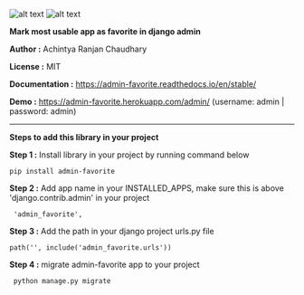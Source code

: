 ![alt text](https://img.shields.io/website?url=https://admin-favorite.herokuapp.com/admin)
![alt text](https://img.shields.io/apm/l/docker)

**Mark most usable app as favorite in django admin**

**Author :** Achintya Ranjan Chaudhary

**License :** MIT

**Documentation :** https://admin-favorite.readthedocs.io/en/stable/

**Demo :** https://admin-favorite.herokuapp.com/admin/ (username: admin | password: admin)

----

**Steps to add this library in your project**
    
**Step 1 :** Install library in your project by running command below
   
    pip install admin-favorite

**Step 2 :** Add app name in your INSTALLED_APPS, make sure this is above 'django.contrib.admin' in your project
            
     'admin_favorite',

**Step 3 :** Add the path in your django project urls.py file 
    
    path('', include('admin_favorite.urls'))

**Step 4 :** migrate admin-favorite app to your project
            
     python manage.py migrate
